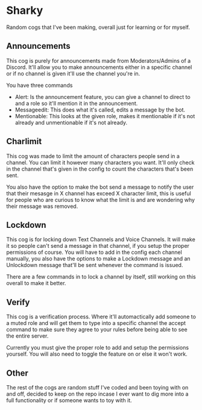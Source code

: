 # Sharky
Random cogs that I've been making, overall just for learning or for myself.

## Announcements
This cog is purely for announcements made from Moderators/Admins of a Discord. It'll allow you to make announcements either in a specific channel or if no channel is given it'll use the channel you're in.

You have three commands
- Alert: Is the announcement feature, you can give a channel to direct to and a role so it'll mention it in the announcement.
- Messageedit: This does what it's called, edits a message by the bot.
- Mentionable: This looks at the given role, makes it mentionable if it's not already and unmentionable if it's not already.

## Charlimit
This cog was made to limit the amount of characters people send in a channel. You can limit it however many characters you want. It'll only check in the channel that's given in the config to count the characters that's been sent.

You also have the option to make the bot send a message to notify the user that their mesasge in X channel has exceed X character limit, this is useful for people who are curious to know what the limit is and are wondering why their message was removed.

## Lockdown
This cog is for locking down Text Channels and Voice Channels. It will make it so people can't send a message in that channel, if you setup the proper permissions of course. You will have to add in the config each channel manually, you also have the options to make a Lockdown message and an Unlockdown message that'll be sent whenever the command is issued.

There are a few commands in to lock a channel by itself, still working on this overall to make it better.

## Verify
This cog is a verification process. Where it'll automactically add someone to a muted role and will get them to type into a specific channel the accept command to make sure they agree to your rules before being able to see the entire server.

Currently you must give the proper role to add and setup the permissions yourself. You will also need to toggle the feature on or else it won't work.

## Other
The rest of the cogs are random stuff I've coded and been toying with on and off, decided to keep on the repo incase I ever want to dig more into a full functionality or if someone wants to toy with it.
